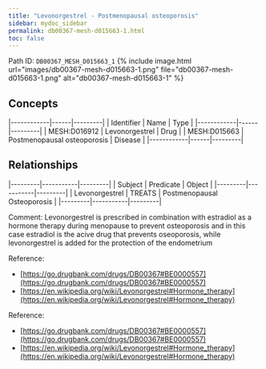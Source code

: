 ```yaml
---
title: "Levonorgestrel - Postmenopausal osteoporosis"
sidebar: mydoc_sidebar
permalink: db00367-mesh-d015663-1.html
toc: false 
---
```



Path ID: `DB00367_MESH_D015663_1`
{% include image.html url="images/db00367-mesh-d015663-1.png" file="db00367-mesh-d015663-1.png" alt="db00367-mesh-d015663-1" %}

## Concepts

|------------|------|---------|
| Identifier | Name | Type    |
|------------|------|---------|
| MESH:D016912 | Levonorgestrel | Drug |
| MESH:D015663 | Postmenopausal osteoporosis | Disease |
|------------|------|---------|

## Relationships

|---------|-----------|---------|
| Subject | Predicate | Object  |
|---------|-----------|---------|
| Levonorgestrel | TREATS | Postmenopausal Osteoporosis |
|---------|-----------|---------|

Comment: Levonorgestrel is prescribed in combination with estradiol as a hormone therapy during menopause to prevent osteoporosis and in this case estradiol is the acive drug that prevents oseoporosis, while levonorgestrel is added for the protection of the endometrium

Reference: 
  - [https://go.drugbank.com/drugs/DB00367#BE0000557](https://go.drugbank.com/drugs/DB00367#BE0000557)
  - [https://en.wikipedia.org/wiki/Levonorgestrel#Hormone_therapy](https://en.wikipedia.org/wiki/Levonorgestrel#Hormone_therapy)

Reference: 
  - [https://go.drugbank.com/drugs/DB00367#BE0000557](https://go.drugbank.com/drugs/DB00367#BE0000557)
  - [https://en.wikipedia.org/wiki/Levonorgestrel#Hormone_therapy](https://en.wikipedia.org/wiki/Levonorgestrel#Hormone_therapy)
